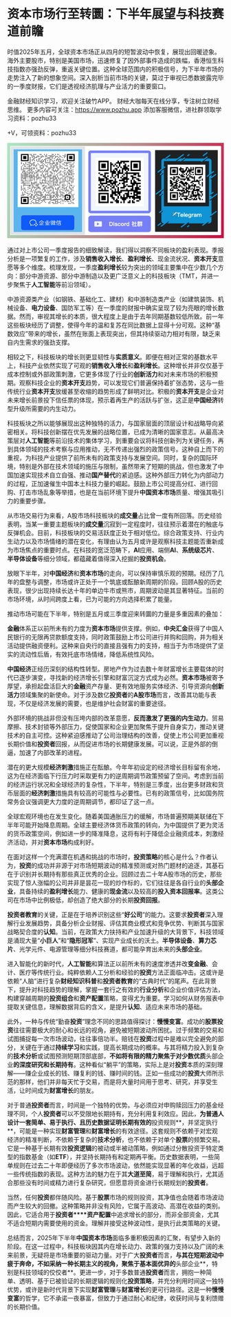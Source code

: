 
# 资本市场行至转圜：下半年展望与科技赛道前瞻

时值2025年五月，全球资本市场正从四月的短暂波动中恢复，展现出回暖迹象。海外主要股市，特别是美国市场，迅速修复了因外部事件造成的跌幅，香港恒生科技指数亦强劲反弹，重返关键位置。这种全球范围内的积极信号，为下半年市场的走势注入了新的想象空间。深入剖析当前市场的关键，莫过于审视已悉数披露完毕的一季度财报，它们是透视经济肌理与产业活力的重要窗口。

金融财经知识学习，欢迎关注破竹APP。
财经大咖每天在线分享，专注树立财经思维。
更多内容可关注：https://www.pozhu.app
添加客服微信，进社群领取学习资料：pozhu33

+V，可领资料：pozhu33

![联系我们](https://github.com/zhouzhoutu/PozhuFinance/blob/main/Other/QRcode.png?raw=true)

通过对上市公司一季度报告的细致解读，我们得以洞察不同板块的盈利表现。季报分析是一项繁复的工作，涉及**销售收入增长**、**盈利增长**、现金流状况、**资本开支**意愿等多个维度。梳理发现，一季度**盈利增长**较为突出的领域主要集中在少数几个方向：部分中游资源、部分中游制造以及更广泛意义上的科技板块（TMT，并进一步聚焦于**人工智能**等前沿领域）。

中游资源类产业（如钢铁、基础化工、建材）和中游制造类产业（如建筑装饰、机械设备、**电力设备**、国防军工等）在一季度的财报中确实呈现了较为亮眼的增长数据。然而，审视其增长的本质，很大程度上是由于去年同期基数较低所致。前一年这些板块经历了调整，使得今年的温和复苏在同比数据上显得十分可观。这种“基数效应”带来的增长，虽然在账面上表现突出，但其持续驱动力相对有限，缺乏来自内生需求的强劲支撑。

相较之下，科技板块的增长则更显韧性与**实质意义**。即便在相对正常的基数水平上，科技产业依然实现了可观的**销售收入增长**和**盈利增长**。这种增长并非仅仅基于成本控制或外部政策刺激，它更多体现了行业的**创新活力**和对未来市场的积极预期。观察科技企业的**资本开支**趋势，可以发现它们普遍保持着扩张态势，这与一些传统行业**资本开支**放缓甚至收缩的趋势形成了鲜明对比。积极的**资本开支**是企业对未来增长前景投下信任票的体现，预示着再生产的活跃与扩张，这正是**中国经济**转型升级所需要的内生动力。

科技板块之所以能够展现出这种独特的活力，与国家层面的顶层设计和战略导向紧密相关。将科技创新摆在优先发展的战略位置，已成为清晰的国家意志。从最高决策层对**人工智能**等前沿技术的集体学习，到重要会议将科技创新列为关键任务，再到具体领域的技术考察与应用推动，无不传递出强烈的政策信号。这种自上而下的重视，为科技产业提供了前所未有的政策支持与发展空间。同时，复杂的国际环境，特别是外部在技术领域的施压与限制，虽然带来了短期的挑战，但也激发了中国加速实现技术自立自强、推动**国产替代**的紧迫感。这种外部压力转化为内部动力的过程，正加速催生中国本土科技力量的崛起。鼓励上市公司提高分红、进行回购、打击市场乱象等举措，也是在当前环境下提升**中国资本市场**质量、增强其吸引力的重要步骤。

从市场交易行为来看，A股市场科技板块的**成交量**占比曾一度有所回落。历史经验表明，当某一重要主题板块的**成交量**沉寂到一定程度时，往往预示着潜在的触底与反弹机会。目前，科技板块的交易活跃度正处于相对低位。综合政策支持、行业内生动力以及市场情绪的潜在变化，有理由认为五月或许是观察科技主题能否重新成为市场焦点的重要时点。在科技的宽泛范畴下，**AI**应用、端侧**AI**、**系统级芯片**、**半导体设备**等细分领域，都蕴藏着值得深入挖掘的**投资机会**。

放眼下半年，对**中国经济**和**资本市场**的走向，可以保持审慎乐观的预期。经历了几年的盘整与调整，市场或许正处于一个筑底或酝酿新周期的阶段。回顾A股的历史表现，很少出现持续长达十年的单边牛市或熊市，周期波动是其显著特征。当前的市场环境，从时间跨度上看，已为可能的方向选择积累了能量。

推动市场可能在下半年，特别是五月或三季度迎来转圜的力量是多重因素的叠加：

**金融**体系正以前所未有的力度为**资本市场**提供支撑。例如，**中央汇金**获得了中国人民银行的无限再贷款额度支持，同时政策鼓励上市公司进行并购和回购，并为相关活动提供融资便利。这种来自央行的直接且强有力的支持，相当于为市场提供了坚实的流动性后盾，有效托底市场情绪，降低系统性风险。

**中国经济**正经历深刻的结构性转型。房地产作为过去数十年财富增长主要载体的时代已逐步演变，寻找新的经济增长引擎和财富沉淀方式成为必然。**资本市场**被寄予厚望，承担起盘活巨大的**金融**资产存量、更有效地服务实体经济、引导资源向**创新活力**领域集聚的新使命。对于涉及数亿**投资者**的**A股市场**而言，改善其功能与表现，不仅是经济发展的需要，也是维护社会财富的重要途径。

外部环境的挑战非但没有压垮内部的改革意愿，**反而激发了更强的内生动力**。贸易摩擦、技术封锁等外部压力，促使国家和企业更加聚焦于提升自身实力，推动关键技术的自主可控。这种紧迫感推动了公司治理结构的改善，促使上市公司更加重视长期价值和**投资者**回报，从而促进市场的长期健康发展。可以说，正是外部的倒逼，加速了内部改革的进程。

潜在的更大规模**经济刺激**措施正在酝酿。今年年初设定的经济增长目标留有余地，这为在经济面临下行压力时采取更有力的逆周期调节政策预留了空间。考虑到当前的经济运行状况和全球经济的复杂性，下半年，特别是三季度，出台更多财政和货币层面的**经济刺激**措施具有较高的可能性与必要性。已有的政策信号，比如国务院常务会议强调更大力度的逆周期调节，都印证了这一点。

全球宏观环境也在发生变化。随着美国通胀压力的缓解，市场普遍预期美联储在下半年可能开始降息周期。全球主要经济体货币政策的转向，为中国提供了更为灵活的货币政策空间，例如进一步的降准降息，这将有利于降低企业融资成本，刺激经济活动，并对**资本市场**构成利好。

在面对这样一个充满潜在机遇和挑战的市场时，**投资策略**的核心是什么？作者认为，**投资**的成功并非源于对市场短期波动的精准预测或对热门题材的追逐，其基石在于识别并长期持有那些真正优秀的企业。回顾过去二十年A股市场的历史，那些实现了惊人涨幅的公司并非是昙花一现的炒作标的，它们往往是各自行业的**头部企业**，具备持续的**盈利增长**能力、健康的**现金流**以及较高的**投入资本回报率**。这类公司在市场中比例极低，却创造了绝大部分的长期**投资回报**。

**投资者教育**的关键，正是在于培养识别这些“**好公司**”的能力。这要求**投资者**深入理解行业发展趋势，具备分析企业财报、评估其商业模式和竞争优势、判断其与国家战略契合度的**认知**。当前，在政策大力扶持和产业加速升级的大背景下，科技领域是涌现大量“**小巨人**”和“**隐形冠军**”、实现产业成长的沃土。**半导体设备**、**算力芯片**、光学元件、电源管理等细分科技赛道，都可能孕育出未来的**头部企业**。

进入智能化的新时代，**人工智能**和算法正以前所未有的速度渗透并改**变金融**、会计、医疗等传统行业。纯粹依赖人工分析和经验的**投资**方法正面临冲击。这或许是依赖“人脑”进行复杂**财经知识科普**和**投资者教育**的“古典时代”的尾声。在此背景下，提升对科技趋势的理解，掌握一套行之有效的**行业分析**和企业价值评估方法，构建穿越周期的**投资组合**和**资产配置**策略，变得尤为重要。学习如何从财务报表中提取关键信息，理解数据背后的含义，是提升**认知**、适应未来市场的基础。

此外，一种与传统“勤奋**投资**”理念不同的思路值得探讨：**慢慢变富**。成功的**股票投资**往往需要极大的耐心和长远的视角，避免被短期波动所困扰。过于频繁的交易和试图捕捉每一次市场波动，往往事倍功半。赔钱在**投资**过程中是难以完全避免的部分，关键在于通过**持续学习**和实践，提高长期成功的概率。与其将精力投入到复杂的**技术分析**或试图预测短期顶部底部，**不如将有限的精力聚焦于对少数优质**头部企业**的深度研究和长期持有**。这种看似“躺平”的策略，实际上是对**投资**本质的深刻理解——赚企业成长的钱、赚复利的钱、赚时间的钱。正如一些成功的**投资**大师所示范的那样，他们并非每天忙于交易，而是将大量时间用于思考、研究，并享受生活，让时间成为**财富增长**的朋友。

对于普通**投资者**而言，时间是一个独特的优势。与必须应对申购赎回压力的基金经理不同，个人**投资者**可以不受限地长期持有，充分利用复利效应。因此，**为普通人设计一套简单、易于执行、且历史数据证明长期有效的**投资规则**，并坚定执行**，可能是一种实现**财富管理**和**财富增长**的有效途径。这套规则不依赖于对宏观经济的精准判断，不依赖于复杂的**技术分析**，也不依赖于对单个**股票**的频繁交易。它是一种基于长期有效**投资逻辑**的被动或半被动策略，例如通过分散投资于特定类型的指数基金（如**ETF**），并坚持长期持有和定期再平衡。历史数据表明，一些简单规则在过去二十年即便经历了多次市场波动，依然能实现显著的年化收益，远超一些传统指数的表现。这种方法的魅力在于其**大道至简**，易于理解和执行，尤其适合那些没有时间或精力进行复杂研究，但愿意将资金进行长期规划的**投资者**。

当然，任何**投资**都伴随风险。基于**股票**市场的规则投资，其净值也会随着市场波动而产生较大的回撤。这种策略并非没有风险，它属于高波动、高潜在收益的类别。因此，它适合用于**投资者****资产配置**中追求增长的部分，而非全部资金，尤其不适合短期内需要使用的资金。理解并接受这种波动性，是执行此类策略的关键。

总结而言，2025年下半年**中国资本市场**面临多重积极因素的汇聚，有望步入新的阶段。在这一过程中，科技板块因其内在增长动力、政策的强力支持以及广阔的未来前景，无疑将是市场重要的驱动力量。对于广大**投资者**而言，**与其在短期波动中疲于奔命，不如采纳一种长期主义的视角，聚焦于基本面优异的**头部企业**，特别是科技领域的佼佼者**。更进一步，对于多数普通**投资者**而言，拥抱一种简单、透明、基于已被验证的长期逻辑的规则化**投资策略**，并充分利用时间这一独特优势，或许是新时代背景下实现**财富管理**与**财富增长**的更可行路径。这是一种**慢慢变富**的哲学，它不承诺一夜暴富，但致力于通过耐心和纪律，收获时间与复利馈赠的长期价值。